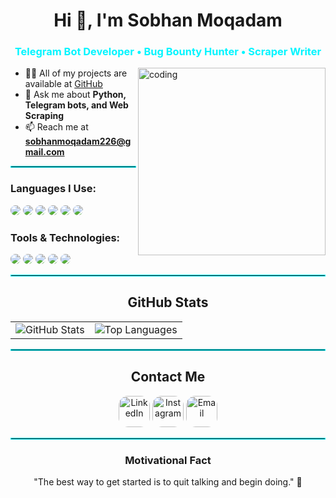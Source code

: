 <h1 align="center">Hi 👋, I'm Sobhan Moqadam</h1>
<h3 align="center" style="color:#00F5FF;">Telegram Bot Developer • Bug Bounty Hunter • Scraper Writer</h3>

<img align="right" alt="coding" width="300" src="https://mir-s3-cdn-cf.behance.net/project_modules/hd/06f21a161921919.63cd7887d0a70.gif">

- 👨‍💻 All of my projects are available at [GitHub](https://github.com/SoBiMoqadam)
- 💬 Ask me about **Python, Telegram bots, and Web Scraping**
- 📫 Reach me at **sobhanmoqadam226@gmail.com**

<hr style="border: 1px solid #00F5FF;" />

<h3 align="left">Languages I Use:</h3>
<p align="left">
  <img src="https://img.shields.io/badge/Python-171717?style=for-the-badge&logo=python&logoColor=00F5FF" style="border-radius:15px"/>
  <img src="https://img.shields.io/badge/HTML5-171717?style=for-the-badge&logo=html5&logoColor=00F5FF" style="border-radius:15px"/>
  <img src="https://img.shields.io/badge/CSS3-171717?style=for-the-badge&logo=css&logoColor=00F5FF" style="border-radius:15px"/>
  <img src="https://img.shields.io/badge/JavaScript-171717?style=for-the-badge&logo=javascript&logoColor=00F5FF" style="border-radius:15px"/>
  <img src="https://img.shields.io/badge/Go-171717?style=for-the-badge&logo=go&logoColor=00F5FF" style="border-radius:15px"/>
  <img src="https://img.shields.io/badge/Lua-171717?style=for-the-badge&logo=lua&logoColor=00F5FF" style="border-radius:15px"/>
</p>

<h3 align="left">Tools & Technologies:</h3>
<p align="left">
  <img src="https://img.shields.io/badge/Linux-171717?style=for-the-badge&logo=linux&logoColor=00F5FF" style="border-radius:15px"/>
  <img src="https://img.shields.io/badge/Kali_Linux-171717?style=for-the-badge&logo=https%3A%2F%2Fupload.wikimedia.org%2Fwikipedia%2Fcommons%2F6%2F64%2FKali-dragon-icon.svg&logoColor=00F5FF" style="border-radius:15px"/>
  <img src="https://img.shields.io/badge/MySQL-171717?style=for-the-badge&logo=mysql&logoColor=00F5FF" style="border-radius:15px"/>
  <img src="https://img.shields.io/badge/NGINX-171717?style=for-the-badge&logo=nginx&logoColor=00F5FF" style="border-radius:15px"/>
  <img src="https://img.shields.io/badge/Apache-171717?style=for-the-badge&logo=apache&logoColor=00F5FF" style="border-radius:15px"/>
</p>



<hr style="border: 1px solid #00F5FF;" />

<h2 align="center">GitHub Stats</h2>
<table align="center">
  <tr>
    <td align="center">
      <img src="https://github-readme-stats.vercel.app/api?username=SoBiMoqadam&show_icons=true&count_private=true&theme=dark&hide_border=true&bg_color=171717&title_color=00F5FF&icon_color=00F5FF&text_color=ffffff" alt="GitHub Stats"/>
    </td>
    <td align="center">
      <img src="https://github-readme-stats.vercel.app/api/top-langs/?username=SoBiMoqadam&langs_count=5&layout=compact&theme=dark&hide_border=true&bg_color=171717&title_color=00F5FF&icon_color=00F5FF&text_color=ffffff&count_private=true" alt="Top Languages"/>
    </td>
  </tr>
</table>

<hr style="border: 1px solid #00F5FF;" />

<h2 align="center">Contact Me</h2>
<p align="center">
  <a href="https://linkedin.com/in/sobhanmoqadam"><img src="https://img.shields.io/badge/LinkedIn-171717?style=for-the-badge&logo=linkedin&logoColor=00F5FF" style="border-radius:15px; height:50px;" alt="LinkedIn"></a>
  <a href="https://instagram.com/cyber_nest"><img src="https://img.shields.io/badge/Instagram-171717?style=for-the-badge&logo=instagram&logoColor=00F5FF" style="border-radius:15px; height:50px;" alt="Instagram"></a>
  <a href="mailto:sobhanmoqadam226@gmail.com"><img src="https://img.shields.io/badge/Email-171717?style=for-the-badge&logo=gmail&logoColor=00F5FF" style="border-radius:15px; height:50px;" alt="Email"></a>
</p>

<hr style="border: 1px solid #00F5FF;" />

<h3 align="center">Motivational Fact</h3>
<p align="center">"The best way to get started is to quit talking and begin doing." 💪</p>

